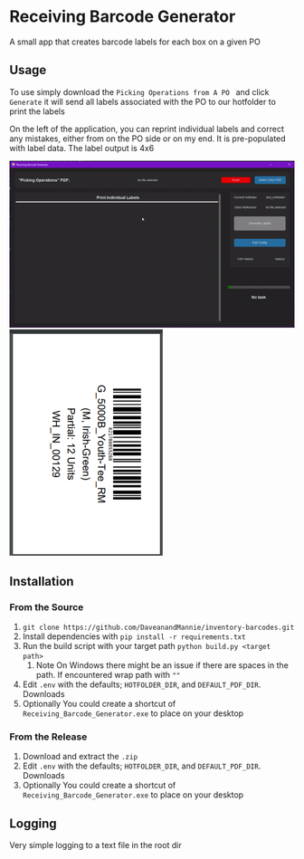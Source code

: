 # Receiving Barcode Generator
A small app that creates barcode labels for each box on a given PO

## Usage
To use simply download the ```Picking Operations from A PO ``` and click ```Generate``` it will send all labels
associated with the PO to our hotfolder to print the labels

On the left of the application, you can reprint individual labels and correct any mistakes, either from on the PO side
or on my end. It is pre-populated with label data.
The label output is 4x6

![demo](https://github.com/DaveanandMannie/inventory-barcodes/blob/master/readme_resources/demo.gif)
![output](https://github.com/DaveanandMannie/inventory-barcodes/blob/master/readme_resources/output.png)

## Installation
### From the Source
1. ```git clone https://github.com/DaveanandMannie/inventory-barcodes.git```
2. Install dependencies with ```pip install -r requirements.txt```
3. Run the build script with your target path ```python build.py <target path>```
    1. Note On Windows there might be an issue if there are spaces in the path. If encountered wrap path with ```""```
4. Edit ```.env``` with the defaults; ```HOTFOLDER_DIR```, and ```DEFAULT_PDF_DIR```. Downloads
5. Optionally You could create a shortcut of ```Receiving_Barcode_Generator.exe``` to place on your desktop
### From the Release
1. Download and extract the ```.zip```
2. Edit ```.env``` with the defaults; ```HOTFOLDER_DIR```, and ```DEFAULT_PDF_DIR```. Downloads
3. Optionally You could create a shortcut of ```Receiving_Barcode_Generator.exe``` to place on your desktop


## Logging
Very simple logging to a text file in the root dir
